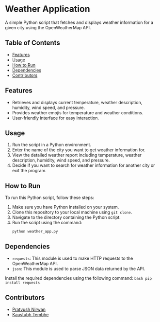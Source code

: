 # Weather Application

A simple Python script that fetches and displays weather information for a given city using the OpenWeatherMap API.

## Table of Contents
- [Features](#features)
- [Usage](#usage)
- [How to Run](#how-to-run)
- [Dependencies](#dependencies)
- [Contributors](#contributors)

## Features
- Retrieves and displays current temperature, weather description, humidity, wind speed, and pressure.
- Provides weather emojis for temperature and weather conditions.
- User-friendly interface for easy interaction.

## Usage
1. Run the script in a Python environment.
2. Enter the name of the city you want to get weather information for.
3. View the detailed weather report including temperature, weather description, humidity, wind speed, and pressure.
4. Decide if you want to search for weather information for another city or exit the program.

## How to Run
To run this Python script, follow these steps:

1. Make sure you have Python installed on your system.
2. Clone this repository to your local machine using `git clone`.
3. Navigate to the directory containing the Python script.
4. Run the script using the command:
    ```bash
    python weather_app.py
    ```
## Dependencies
- `requests`: This module is used to make HTTP requests to the OpenWeatherMap API.
- `json`: This module is used to parse JSON data returned by the API.

Install the required dependencies using the following command:
    ```bash
    pip install requests
    ```
## Contributors
- [Pratyush Nirwan](https://github.com/pratyush-nirwan)
- [Kaustubh Tembhe](https://github.com/Kaustubh-Tembhe)
        
